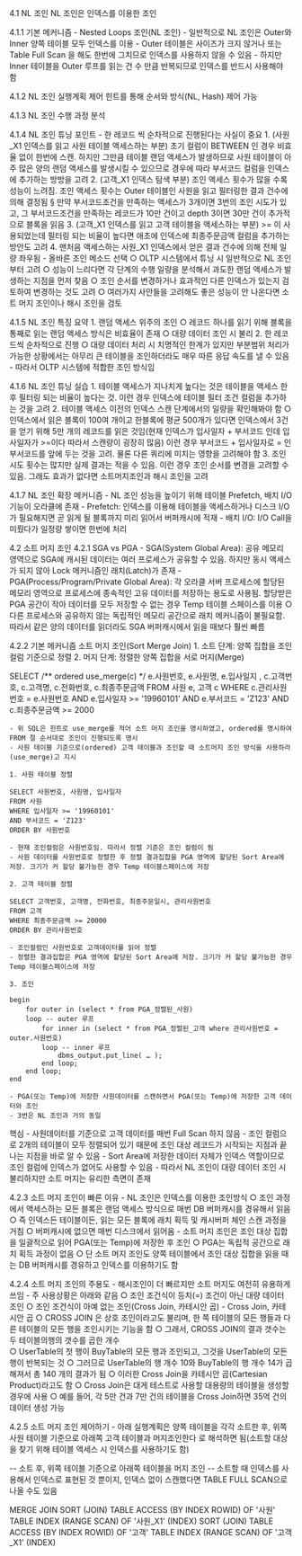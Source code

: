 4.1 NL 조인
NL 조인은 인덱스를 이용한 조인

4.1.1 기본 메커니즘
	- Nested Loops 조인(NL 조인)
	- 일반적으로 NL 조인은 Outer와 Inner 양쪽 테이블 모두 인덱스를 이용
	- Outer 테이블은 사이즈가 크지 않거나 또는 Table Full Scan 을 해도 한번에 그치므로 인덱스를 사용하지 않을 수 있음
	- 하지만 Inner 테이블을 Outer 루프를 읽는 건 수 만큼 반복되므로 인덱스를 반드시 사용해야 함

4.1.2 NL 조인 실행계획 제어
	힌트를 통해 순서와 방식(NL, Hash) 제어 가능

4.1.3 NL 조인 수행 과정 분석

4.1.4 NL 조인 튜닝 포인트
	- 한 레코드 씩 순차적으로 진행된다는 사실이 중요
		1.  (사원_X1 인덱스를 읽고 사원 테이블 액세스하는 부분) 초기 컬럼이 BETWEEN 인 경우 비효율 없이 한번에 스캔. 하지만 그만큼 테이블 랜덤 액세스가 발생하므로 사원 테이블이 아주 많은 양의 랜덤 액세스를 발생시킬 수 있으므로 경우에 따라 부서코드 컬럼을 인덱스에 추가하는 방방을 고려
		2. (고객_X1 인덱스 탐색 부분) 조인 액세스 횟수가 많을 수록 성능이 느려짐. 조인 액세스 횟수는 Outer 테이블인 사원을 읽고 필터링한 결과 건수에 의해 결정됨
			§ 만약 부서코드조건을 만족하는 액세스가 3개이면 3번의 조인 시도가 있고, 그 부서코드조건을 만족하는 레코드가 10만 건이고 depth 3이면 30만 건이 추가적으로 블록을 읽음
		3.  (고객_X1 인덱스를 읽고 고객 테이블을 액세스하는 부분) >= 이 사용되었는데 필터링 되는 비율이 높다면 애초에 인덱스에 최종주문금액 컬럼을 추가하는 방안도 고려
		4. 맨처음 액세스하는 사원_X1 인덱스에서 얻은 결과 건수에 의해 전체 일량 좌우됨
	- 올바른 조인 메소드 선택
		○ OLTP 시스템에서 튜닝 시 일반적으로 NL 조인부터 고려
		○ 성능이 느리다면 각 단계의 수행 일량을 분석해서 과도한 랜덤 액세스가 발생하는 지점을 먼저 찾음
		○ 조인 순서를 변경하거나 효과적인 다른 인덱스가 있는지 검토하여 변경하는 것도 고려
		○ 여러가지 사안들을 고려해도 좋은 성능이 안 나온다면 소트 머지 조인이나 해시 조인을 검토

4.1.5 NL 조인 특징 요약
	1. 랜덤 액세스 위주의 조인
		○ 레코드 하나를 읽기 위해 블록을 통째로 읽는 랜덤 액세스 방식은 비효율이 존재
		○ 대량 데이터 조인 시 불리
	2. 한 레코드씩 순차적으로 진행
		○ 대량 데이터 처리 시 치명적인 한계가 있지만 부분범위 처리가 가능한 상황에서는 아무리 큰 테이블을 조인하더라도 매우 따른 응답 속도를 낼 수 있음
	- 따라서 OLTP 시스템에 적합한 조인 방식임

4.1.6 NL 조인 튜닝 실습
	1. 테이블 액세스가 지나치게 높다는 것은 테이블을 액세스 한 후 필터링 되는 비율이 높다는 것. 이런 경우 인덱스에 테이블 필터 조건 컬럼을 추가하는 것을 고려
	2. 테이블 액세스 이전의 인덱스 스캔 단계에서의 일량을 확인해봐야 함
		○ 인덱스에서 읽은 블록이 100여 개이고 한블록에 평균 500개가 있다면 인덱스에서 3건을 얻기 위해 5만 개의 레코드를 읽은 것임(현재 인덱스가 입사일자 + 부서코드 인데 입사일자가 >=이다 따라서 스캔량이 굉장히 많음) 이런 경우 부서코드 + 입사일자로 = 인 부서코드를 앞에 두는 것을 고려. 물론 다른 쿼리에 미치는 영향을 고려해야 함
	3. 조인 시도 횟수는 많지만 실제 결과는 적을 수 있음. 이런 경우 조인 순서를 변경을 고려할 수 있음. 그래도 효과가 없다면 소트머지조인과 해시 조인을 고려

4.1.7 NL 조인 확장 메커니즘
	- NL 조인 성능을 높이기 위해 테이블 Prefetch, 배치 I/O 기능이 오라클에 존재
	- Prefetch: 인덱스를 이용해 테이블을 액세스하거나 디스크 I/O가 필요해지면 곧 읽게 될 블록까지 미리 읽어서 버퍼캐시에 적재
	- 배치 I/O: I/O Call을 미뤘다가 일정량 쌓이면 한번에 처리

4.2 소트 머지 조인
4.2.1 SGA vs PGA
	- SGA(System Global Area): 공유 메모리 영역으로 SGA에 캐시된 데이터는 여러 프로세스가 공유할 수 있음. 하지만 동시 액세스가 되지 않아 Lock 메커니즘인 래치(Latch)가 존재
	- PGA(Process/Program/Private Global Area): 각 오라클 서버 프로세스에 할당된 메모리 영역으로 프로세스에 종속적인 고유 데이터를 저장하는 용도로 사용됨. 할당받은 PGA 공간이 작아 데이터를 모두 저장할 수 없는 경우 Temp 테이블 스페이스를 이용
		○ 다른 프로세스와 공유하지 않는 독립적인 메모리 공간으로 래치 메커니즘이 불필요함. 따라서 같은 양의 데이터를 읽더라도 SGA 버퍼캐시에서 읽을 때보다 훨씬 빠름

4.2.2 기본 메커니즘
소트 머지 조인(Sort Merge Join)
	1. 소트 단계: 양쪽 집합을 조인 컬럼 기준으로 정렬
	2. 머지 단계: 정렬한 양쪽 집합을 서로 머지(Merge)

SELECT /** ordered use_merge(c) */
	e.사원번호, e.사원명, e.입사일지
	, c.고객번호, c.고객명, c.전화번호, c.최종주문금액
FROM 사원 e, 고객 c
WHERE c.관리사원번호 = e.사원번호
 AND e.입사일자 >= '19960101' 
 AND e.부서코드 = 'Z123'
 AND c.죄종주문금액 >= 2000

	- 위 SQL은 힌트로 use_merge를 적어 소트 머지 조인을 명시하였고, ordered를 명시하여 FROM 절 순서대로 조인이 진행되도록 명시
	- 사원 테이블 기준으로(ordered) 고객 테이블과 조인할 때 소트머지 조인 방식을 사용하라(use_merge)고 지시

	1. 사원 테이블 정렬

	SELECT 사원번호, 사원명, 입사일자
	FROM 사원
	WHERE 입사일자 >= '19960101'
	AND 부서코드 = 'Z123'
	ORDER BY 사원번호
	
	- 현재 조인컬럼은 사원번호임. 따라서 정렬 기준은 조인 컬럼이 됨
	- 사원 데이터를 사원번호로 정렬한 후 정렬 결과집합을 PGA 영역에 할당된 Sort Area에 저장. 크기가 커 할당 불가능한 경우 Temp 테이블스페이스에 저장
	
	2. 고객 테이블 정렬

	SELECT 고객번호, 고객명, 전화번호, 최종주문일시, 관리사원번호
	FROM 고객
	WHERE 최종주문금액 >= 20000
	ORDER BY 관리사원번호
	
	- 조인컬럼인 사원번호로 고객데이터를 읽어 정렬
	- 정렬한 결과집합은 PGA 영역에 할당된 Sort Area에 저장. 크기가 커 할당 불가능한 경우 Temp 테이블스페이스에 저장

	3. 조인
	
	begin 
		for outer in (select * from PGA_정렬된_사원)
		loop -- outer 루프
			for inner in (select * from PGA_정렬된_고객 where 관리사원번호 = outer.사원번호)
			loop -- inner 루프
				dbms_output.put_line( … );
			end loop;
		end loop;
	end
	
	- PGA(또는 Temp)에 저장한 사원데이터를 스캔하면서 PGA(또는 Temp)에 저장한 고객 데이터와 조인
	- 3번은 NL 조인과 거의 동일

핵심
	- 사원데이터를 기준으로 고객 데이터를 매번 Full Scan 하지 않음
	- 조인 컬럼으로 2개의 테이블이 모두 정렬되어 있기 때문에 조인 대상 레코드가 시작되는 지점과 끝나는 지점을 바로 알 수 있음
	- Sort Area에 저장한 데이터 자체가 인덱스 역할이므로 조인 컬럼에 인덱스가 없어도 사용할 수 있음
	- 따라서 NL 조인이 대량 데이터 조인 시 불리하지만 소트 머지는 유리한 측면이 존재

4.2.3 소트 머지 조인이 빠른 이유
	- NL 조인은 인덱스를 이용한 조인방식
		○ 조인 과정에서 액세스하는 모든 블록은 랜덤 액세스 방식으로 매번 DB 버퍼캐시를 경유해서 읽음
		○ 즉 인덱스든 테이블이든, 읽는 모든 블록에 래치 획득 및 캐시버퍼 체인 스캔 과정을 거침
		○ 버퍼캐시에 없으면 매번 디스크에서 읽어옴
	- 소트 머지 조인은 조인 대상 집합을 일괄적으로 읽어 PGA(또는 Temp)에 저장한 후 조인
		○ PGA는 독립적 공간으로 래치 획득 과정이 없음
		○ 단 소트 머지 조인도 양쪽 테이블에서 조인 대상 집합을 읽을 때는 DB 버퍼캐시를 경유하고 인덱스를 이용하기도 함

4.2.4 소트 머지 조인의 주용도
	- 해시조인이 더 빠르지만 소트 머지도 여전히 유용하게 쓰임
	- 주 사용상황은 아래와 같음
		○ 조인 조건식이 등치(=) 조건이 아닌 대량 데이터 조인
		○ 조인 조건식이 아예 없는 조인(Cross Join, 카테시안 곱)
	- Cross Join, 카테시안 곱
		○ CROSS JOIN 은 상호 조인이라고도 불리며, 한 쪽 테이블의 모든 행들과 다른 테이블의 모든 행을 조인시키는 기능을 함
		○ 그래서, CROSS JOIN의 결과 갯수는 두 테이블의행의 갯수를 곱한 개수	
		○ UserTable의 첫 행이 BuyTable의 모든 행과 조인되고, 그것을 UserTable의 모든 행이 반복되는 것
		○ 그러므로 UserTable의 행 개수 10와 BuyTable의 행 개수 14가 곱해져서 총 140 개의 결과가 됨
		○ 이러한 Cross Join을 카테시안 곱(Cartesian Product)라고도 함
		○ Cross Join은 대게 테스트로 사용할 대용량의 테이블을 생성할 경우에 사용
		○ 예를 들어, 각 5만 건과 7만 건의 테이블을 Cross Join하면 35억 건의 데이터 생성 가능

4.2.5 소트 머지 조인 제어하기
	- 아래 실행계획은 양쪽 테이블을 각각 소트한 후, 위쪽 사원 테이블 기준으로 아래쪽 고객 테이블과 머지조인한다 로 해석하면 됨(소트할 대상을 찾기 위해 테이블 액세스 시 인덱스를 사용하기도 함)

-- 소트 후, 위쪽 테이블 기준으로 아래쪽 테이블을 머지 조인
-- 소트할 때 인덱스를 사용해서 인덱스로 표현된 것 뿐이지, 인덱스 없이 스캔했다면 TABLE FULL SCAN으로 나올 수도 있음

MERGE JOIN
	SORT (JOIN) 
		TABLE ACCESS (BY INDEX ROWID) OF '사원' TABLE
			INDEX (RANGE SCAN) OF '사원_X1' (INDEX)
	SORT (JOIN)
		TABLE ACCESS (BY INDEX ROWID) OF '고객' TABLE
			INDEX (RANGE SCAN) OF '고객_X1' (INDEX)
